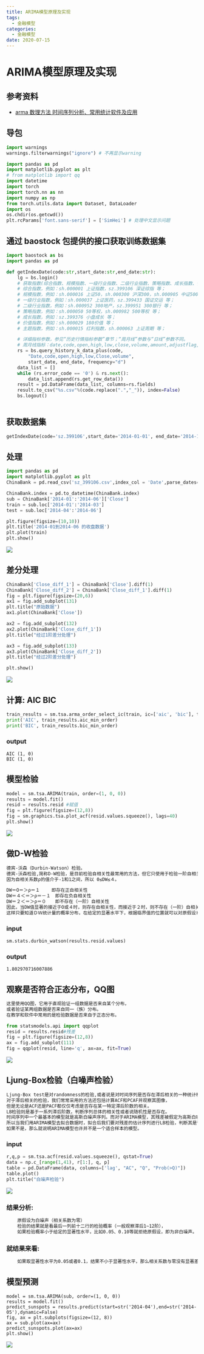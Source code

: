```yaml
---
title: ARIMA模型原理及实现
tags:
  - 金融模型
categories:
  - 金融模型 
date: 2020-07-15
---
```

# ARIMA模型原理及实现
## 参考资料
- [arma 数理方法 时间序列分析、常用统计软件及应用](https://www.youtube.com/watch?v=h0-SwgB5lis&list=PLwfrdF0abpWmQK0vKII-rtltfYqz0HT9y&index=17)
## 导包
```python
import warnings
warnings.filterwarnings("ignore") # 不再显示warning

import pandas as pd
import matplotlib.pyplot as plt
# from matplotlib import qq
import datetime
import torch
import torch.nn as nn
import numpy as np
from torch.utils.data import Dataset, DataLoader
import os
os.chdir(os.getcwd())
plt.rcParams['font.sans-serif'] = ['SimHei'] # 处理中文显示问题
```

## 通过 baostock 包提供的接口获取训练数据集
```python
import baostock as bs
import pandas as pd

def getIndexDate(code:str,start_date:str,end_date:str):
    lg = bs.login()
    # 获取指数(综合指数、规模指数、一级行业指数、二级行业指数、策略指数、成长指数、价值指数、主题指数)K线数据
    # 综合指数，例如：sh.000001 上证指数，sz.399106 深证综指 等；
    # 规模指数，例如：sh.000016 上证50，sh.000300 沪深300，sh.000905 中证500，sz.399001 深证成指等；
    # 一级行业指数，例如：sh.000037 上证医药，sz.399433 国证交运 等；
    # 二级行业指数，例如：sh.000952 300地产，sz.399951 300银行 等；
    # 策略指数，例如：sh.000050 50等权，sh.000982 500等权 等；
    # 成长指数，例如：sz.399376 小盘成长 等；
    # 价值指数，例如：sh.000029 180价值 等；
    # 主题指数，例如：sh.000015 红利指数，sh.000063 上证周期 等；

    # 详细指标参数，参见“历史行情指标参数”章节；“周月线”参数与“日线”参数不同。
    # 周月线指标：date,code,open,high,low,close,volume,amount,adjustflag,turn,pctChg
    rs = bs.query_history_k_data_plus(code,
        "Date,code,open,high,low,Close,volume",
        start_date, end_date, frequency="d")
    data_list = []
    while (rs.error_code == '0') & rs.next():
        data_list.append(rs.get_row_data())
    result = pd.DataFrame(data_list, columns=rs.fields)
    result.to_csv("%s.csv"%(code.replace(".","_")), index=False)
    bs.logout()
    
```
## 获取数据集
```python
getIndexDate(code='sz.399106',start_date='2014-01-01', end_date='2014-12-01')
```
## 处理
```python
import pandas as pd
import matplotlib.pyplot as plt
ChinaBank = pd.read_csv('sz_399106.csv',index_col = 'Date',parse_dates=['Date'])

ChinaBank.index = pd.to_datetime(ChinaBank.index)
sub = ChinaBank['2014-01':'2014-06']['Close']
train = sub.loc['2014-01':'2014-03']
test = sub.loc['2014-04':'2014-06']

plt.figure(figsize=(10,10))
plt.title('2014-01到2014-06 的收盘数据')
plt.plot(train)
plt.show()
```
![](https://cdn.jsdelivr.net/gh/jackerzz/jackerzz.github.io@ersion1.3/images/post/closeFigure.png)

## 差分处理
```python
ChinaBank['Close_diff_1'] = ChinaBank['Close'].diff(1)
ChinaBank['Close_diff_2'] = ChinaBank['Close_diff_1'].diff(1)
fig = plt.figure(figsize=(20,6))
ax1 = fig.add_subplot(131)
plt.title("原始数据")
ax1.plot(ChinaBank['Close'])

ax2 = fig.add_subplot(132)
ax2.plot(ChinaBank['Close_diff_1'])
plt.title("经过1阶差分处理")

ax3 = fig.add_subplot(133)
ax3.plot(ChinaBank['Close_diff_2'])
plt.title("经过2阶差分处理")

plt.show()
```
![](https://cdn.jsdelivr.net/gh/jackerzz/jackerzz.github.io@ersion1.3/images/post/diffDate.png)

## 计算: AIC  BIC 
```python
train_results = sm.tsa.arma_order_select_ic(train, ic=['aic', 'bic'], trend='nc', max_ar=4, max_ma=4)
print('AIC', train_results.aic_min_order)
print('BIC', train_results.bic_min_order)
```
### output
```
AIC (1, 0)
BIC (1, 0)
```

## 模型检验
```python
model = sm.tsa.ARIMA(train, order=(1, 0, 0))
results = model.fit()
resid = results.resid #赋值
fig = plt.figure(figsize=(12,8))
fig = sm.graphics.tsa.plot_acf(resid.values.squeeze(), lags=40)
plt.show()
```
![](https://cdn.jsdelivr.net/gh/jackerzz/jackerzz.github.io@ersion1.3/images/post/模型检验.png)

## 做D-W检验
```bash
德宾-沃森（Durbin-Watson）检验。
德宾-沃森检验,简称D-W检验，是目前检验自相关性最常用的方法，但它只使用于检验一阶自相关性。
因为自相关系数ρ的值介于-1和1之间，所以 0≤DW≤４。

DW＝O＝＞ρ＝１　　 即存在正自相关性 
DW＝４＜＝＞ρ＝－１　即存在负自相关性 
DW＝２＜＝＞ρ＝０　　即不存在（一阶）自相关性 
因此，当DW值显著的接近于O或４时，则存在自相关性，而接近于２时，则不存在（一阶）自相关性。
这样只要知道ＤＷ统计量的概率分布，在给定的显著水平下，根据临界值的位置就可以对原假设Ｈ０进行检验。
```
### input
```python
sm.stats.durbin_watson(results.resid.values)
```
### output
```
1.802970716007886
```

## 观察是否符合正态分布，QQ图
```bash
这里使用QQ图，它用于直观验证一组数据是否来自某个分布，
或者验证某两组数据是否来自同一（族）分布。
在教学和软件中常用的是检验数据是否来自于正态分布。
```
```python
from statsmodels.api import qqplot
resid = results.resid#残差
fig = plt.figure(figsize=(12,8))
ax = fig.add_subplot(111)
fig = qqplot(resid, line='q', ax=ax, fit=True)
```
![](https://cdn.jsdelivr.net/gh/jackerzz/jackerzz.github.io@ersion1.3/images/post/qqimg.png)

## Ljung-Box检验（白噪声检验）
```bash
Ljung-Box test是对randomness的检验,或者说是对时间序列是否存在滞后相关的一种统计检验。
对于滞后相关的检验，我们常常采用的方法还包括计算ACF和PCAF并观察其图像，
但是无论是ACF还是PACF都仅仅考虑是否存在某一特定滞后阶数的相关。
LB检验则是基于一系列滞后阶数，判断序列总体的相关性或者说随机性是否存在。 
时间序列中一个最基本的模型就是高斯白噪声序列。而对于ARIMA模型，其残差被假定为高斯白噪声序列，
所以当我们用ARIMA模型去拟合数据时，拟合后我们要对残差的估计序列进行LB检验，判断其是否是高斯白噪声，
如果不是，那么就说明ARIMA模型也许并不是一个适合样本的模型。
```
### input
```python
r,q,p = sm.tsa.acf(resid.values.squeeze(), qstat=True)
data = np.c_[range(1,41), r[1:], q, p]
table = pd.DataFrame(data, columns=['lag', "AC", "Q", "Prob(>Q)"])
table.plot()
plt.title("白噪声检验")
```

![](https://cdn.jsdelivr.net/gh/jackerzz/jackerzz.github.io@ersion1.3/images/post/白噪声检验.png)

### 结果分析:
```bash
    原假设为白噪声（相关系数为零）
    检验的结果就是看最后一列前十二行的检验概率（一般观察滞后1~12阶），
    如果检验概率小于给定的显著性水平，比如0.05、0.10等就拒绝原假设，即为非白噪声。
```

### 就结果来看:
```bash
    如果取显著性水平为0.05或者0.1，结果不小于显著性水平，那么相关系数与零没有显著差异，即为白噪声序列
```
## 模型预测
```
model = sm.tsa.ARIMA(sub, order=(1, 0, 0))
results = model.fit()
predict_sunspots = results.predict(start=str('2014-04'),end=str('2014-05'),dynamic=False)
fig, ax = plt.subplots(figsize=(12, 8))
ax = sub.plot(ax=ax)
predict_sunspots.plot(ax=ax)
plt.show()
```
![](https://cdn.jsdelivr.net/gh/jackerzz/jackerzz.github.io@ersion1.3/images/post/模型预测.png)